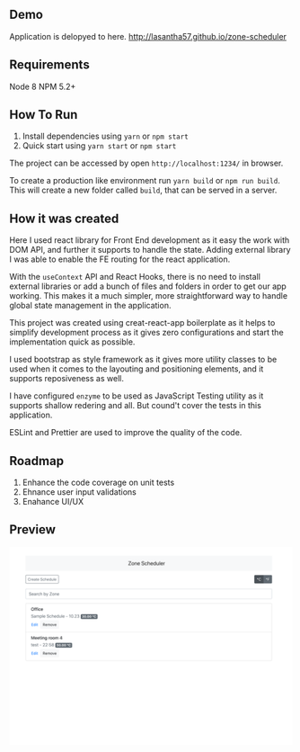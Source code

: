 ## Demo

Application is delopyed to here.
http://lasantha57.github.io/zone-scheduler

## Requirements

Node 8
NPM 5.2+


## How To Run

1. Install dependencies using `yarn` or `npm start`
2. Quick start using `yarn start` or `npm start`

The project can be accessed by open `http://localhost:1234/` in browser.

To create a production like environment run `yarn build` or `npm run build`. 
This will create a new folder called `build`, that can be served in a server.

## How it was created

Here I used react library for Front End development as it easy the work with DOM API, and further it supports to handle the state. Adding external library I was able to enable the FE routing for the react application.

With the `useContext` API and React Hooks, there is no need to install external libraries or add a bunch of files and folders in order to get our app working. This makes it a much simpler, more straightforward way to handle global state management in the application.

This project was created using creat-react-app boilerplate as it helps to simplify development process as it gives zero configurations and start the implementation quick as possible.

I used bootstrap as style framework as it gives more utility classes to be used when it comes to the layouting and positioning elements, and it supports reposiveness as well.

I have configured `enzyme` to be used as JavaScript Testing utility as it supports shallow redering and all. But cound't cover the tests in this application.

ESLint and Prettier are used to improve the quality of the code.

## Roadmap

1. Enhance the code coverage on unit tests
2. Ehnance user input validations
3. Enahance UI/UX

## Preview
![Overview](https://github.com/lasantha57/zone-scheduler/blob/master/screens/home-page.png)
